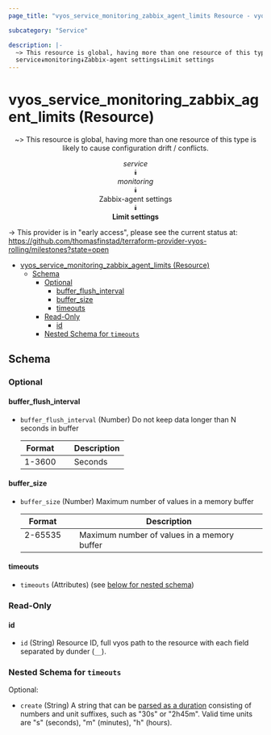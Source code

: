 ```yaml
---
page_title: "vyos_service_monitoring_zabbix_agent_limits Resource - vyos"

subcategory: "Service"

description: |-
  ~> This resource is global, having more than one resource of this type is likely to cause configuration drift / conflicts.
  service⯯monitoring⯯Zabbix-agent settings⯯Limit settings
---
```


# vyos_service_monitoring_zabbix_agent_limits (Resource)
<center>

~> This resource is global, having more than one resource of this type is likely to cause configuration drift / conflicts.

*service*  
⯯  
*monitoring*  
⯯  
Zabbix-agent settings  
⯯  
**Limit settings**


</center>

-> This provider is in "early access", please see the current status at: https://github.com/thomasfinstad/terraform-provider-vyos-rolling/milestones?state=open

<!--TOC-->

- [vyos_service_monitoring_zabbix_agent_limits (Resource)](#vyos_service_monitoring_zabbix_agent_limits-resource)
  - [Schema](#schema)
    - [Optional](#optional)
      - [buffer_flush_interval](#buffer_flush_interval)
      - [buffer_size](#buffer_size)
      - [timeouts](#timeouts)
    - [Read-Only](#read-only)
      - [id](#id)
    - [Nested Schema for `timeouts`](#nested-schema-for-timeouts)

<!--TOC-->

<!-- schema generated by tfplugindocs -->
## Schema

### Optional

#### buffer_flush_interval
- `buffer_flush_interval` (Number) Do not keep data longer than N seconds in buffer

    |  Format  &emsp;|  Description  |
    |----------|---------------|
    |  1-3600  &emsp;|  Seconds      |
#### buffer_size
- `buffer_size` (Number) Maximum number of values in a memory buffer

    |  Format   &emsp;|  Description                                  |
    |-----------|-----------------------------------------------|
    |  2-65535  &emsp;|  Maximum number of values in a memory buffer  |
#### timeouts
- `timeouts` (Attributes) (see [below for nested schema](#nestedatt--timeouts))

### Read-Only

#### id
- `id` (String) Resource ID, full vyos path to the resource with each field separated by dunder (`__`).

<a id="nestedatt--timeouts"></a>
### Nested Schema for `timeouts`

Optional:

- `create` (String) A string that can be [parsed as a duration](https://pkg.go.dev/time#ParseDuration) consisting of numbers and unit suffixes, such as &#34;30s&#34; or &#34;2h45m&#34;. Valid time units are &#34;s&#34; (seconds), &#34;m&#34; (minutes), &#34;h&#34; (hours).
